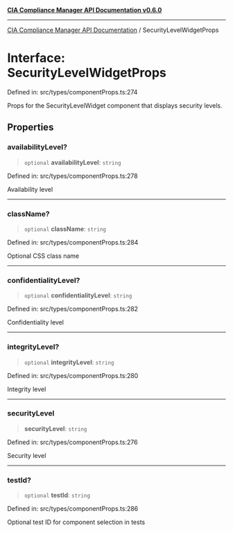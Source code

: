 [**CIA Compliance Manager API Documentation v0.6.0**](../README.md)

***

[CIA Compliance Manager API Documentation](../globals.md) / SecurityLevelWidgetProps

# Interface: SecurityLevelWidgetProps

Defined in: src/types/componentProps.ts:274

Props for the SecurityLevelWidget component that displays security levels.

## Properties

### availabilityLevel?

> `optional` **availabilityLevel**: `string`

Defined in: src/types/componentProps.ts:278

Availability level

***

### className?

> `optional` **className**: `string`

Defined in: src/types/componentProps.ts:284

Optional CSS class name

***

### confidentialityLevel?

> `optional` **confidentialityLevel**: `string`

Defined in: src/types/componentProps.ts:282

Confidentiality level

***

### integrityLevel?

> `optional` **integrityLevel**: `string`

Defined in: src/types/componentProps.ts:280

Integrity level

***

### securityLevel

> **securityLevel**: `string`

Defined in: src/types/componentProps.ts:276

Security level

***

### testId?

> `optional` **testId**: `string`

Defined in: src/types/componentProps.ts:286

Optional test ID for component selection in tests
